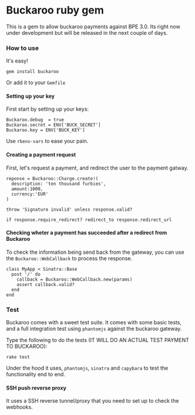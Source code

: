 # Buckaroo ruby gem

This is a gem to allow buckaroo payments against BPE 3.0. Its right now under development
but will be released in the next couple of days.

### How to use

It's easy!

```
gem install buckaroo
```

Or add it to your `Gemfile`

#### Setting up your key

First start by setting up your keys:

```
Buckaroo.debug  = true
Buckaroo.secret = ENV['BUCK_SECRET']
Buckaroo.key = ENV['BUCK_KEY']
```

Use `rbenv-vars` to ease your pain.

#### Creating a payment request

First, let's request a payment, and redirect the user to the payment gatway.

```
reponse = Buckaroo::Charge.create!(
  description: 'ten thousand furbies',
  amount:1000,
  currency:'EUR'
)

throw 'Signature invalid' unless response.valid?

if response.require_redirect? redirect_to response.redirect_url
```

#### Checking wheter a payment has succeeded after a redirect from Buckaroo

To check the information being send back from the gateway, you can use the `Buckaroo::WebCallback` to process the response.

```
class MyApp < Sinatra::Base
  post '/' do
    callback = Buckaroo::WebCallback.new(params)
    assert callback.valid?
  end
end
```

### Test

Buckaroo comes with a sweet test suite. It comes with some basic tests, and a full integration test using `phantomjs` against the buckaroo gateway.

Type the following to do the tests (IT WILL DO AN ACTUAL TEST PAYMENT TO BUCKAROO):

```
rake test
```

Under the hood it uses, `phantomjs`, `sinatra` and `capybara` to test the functionality end to end.

#### SSH push reverse proxy

It uses a SSH reverse tunnel/proxy that you need to set up to check the webhooks.
